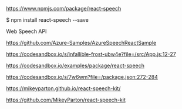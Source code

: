 https://www.npmjs.com/package/react-speech

$ npm install react-speech --save 


Web Speech API


https://github.com/Azure-Samples/AzureSpeechReactSample


https://codesandbox.io/s/infallible-frost-ubw4e?file=/src/App.js:12-27


https://codesandbox.io/examples/package/react-speech


https://codesandbox.io/s/7w6wm?file=/package.json:272-284

https://mikeyparton.github.io/react-speech-kit/


https://github.com/MikeyParton/react-speech-kit